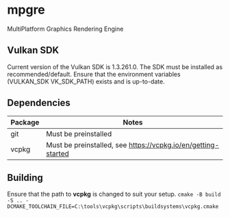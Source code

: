 # mpgre
MultiPlatform Graphics Rendering Engine

## Vulkan SDK
Current version of the Vulkan SDK is 1.3.261.0. The SDK must be installed as recommended/default. 
Ensure that the environment variables (VULKAN_SDK VK_SDK_PATH) exists and is up-to-date.

## Dependencies
| Package                 | Notes |
| -------                 | ----- |
| git                     | Must be preinstalled |
| vcpkg                   | Must be preinstalled, see https://vcpkg.io/en/getting-started |


## Building
Ensure that the path to **vcpkg** is changed to suit your setup. 
```cmake -B build -S .. -DCMAKE_TOOLCHAIN_FILE=C:\tools\vcpkg\scripts\buildsystems\vcpkg.cmake```
